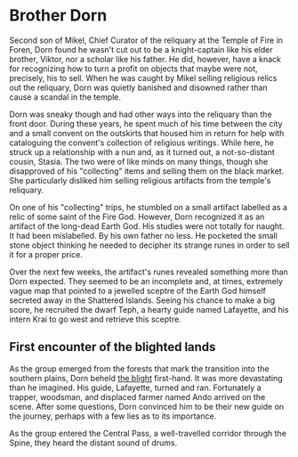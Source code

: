 # Brother Dorn

Second son of Mikel, Chief Curator of the reliquary at the Temple of Fire in
Foren, Dorn found he wasn't cut out to be a knight-captain like his elder
brother, Viktor, nor a scholar like his father. He did, however, have a knack
for recognizing how to turn a profit on  objects that maybe were not, precisely,
his to sell. When he was caught by Mikel selling religious relics out the
reliquary, Dorn was quietly banished and disowned rather than cause a scandal in
the temple.

Dorn was sneaky though and had other ways into the reliquary than the front
door. During these years, he spent much of his time between the city and a small
convent on the outskirts that housed him in return for help with cataloguing the
convent's collection of religious writings. While here, he struck up a
relationship with a nun and, as it turned out, a not-so-distant cousin, Stasia.
The two were of like minds on many things, though she disapproved of his
"collecting" items and selling them on the black market. She particularly
disliked him selling religious artifacts from the temple's reliquary.

On one of his "collecting" trips, he stumbled on a small artifact labelled
as a relic of some saint of the Fire God. However, Dorn recognized it as an
artifact of the long-dead Earth God. His studies were not totally for naught. It
had been mislabelled. By his own father no less. He pocketed the small stone
object thinking he needed to decipher its strange runes in order to sell it for
a proper price.

Over the next few weeks, the artifact's runes revealed something more than Dorn
expected. They seemed to be an incomplete and, at times, extremely vague map
that pointed to a jewelled sceptre of the Earth God himself secreted away in the
Shattered Islands. Seeing his chance to make a big score, he recruited the dwarf
Teph, a hearty guide named Lafayette, and his intern Krai to go west and
retrieve this sceptre.

## First encounter of the blighted lands

As the group emerged from the forests that mark the transition into the southern
plains, Dorn beheld [the blight](../events/the-blight.md) first-hand. It was
more devastating than he imagined. His guide, Lafayette, turned and ran.
Fortunately a trapper, woodsman, and displaced farmer named Ando arrived on the
scene. After some questions, Dorn convinced him to be their new guide on the
journey, perhaps with a few lies as to its importance.

As the group entered the Central Pass, a well-travelled corridor through the
Spine, they heard the distant sound of drums.
